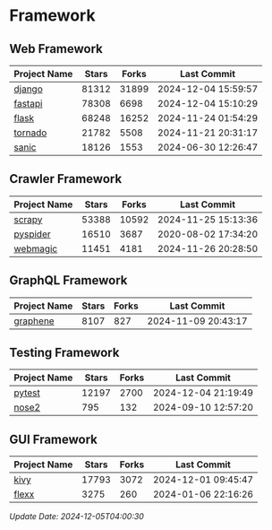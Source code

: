 # Framework

## Web Framework
| Project Name | Stars | Forks | Last Commit |
| ------------ | ----- | ----- | ----------- |
| [django](https://github.com/django/django) | 81312 | 31899 | 2024-12-04 15:59:57 |
| [fastapi](https://github.com/fastapi/fastapi) | 78308 | 6698 | 2024-12-04 15:10:29 |
| [flask](https://github.com/pallets/flask) | 68248 | 16252 | 2024-11-24 01:54:29 |
| [tornado](https://github.com/tornadoweb/tornado) | 21782 | 5508 | 2024-11-21 20:31:17 |
| [sanic](https://github.com/sanic-org/sanic) | 18126 | 1553 | 2024-06-30 12:26:47 |

## Crawler Framework
| Project Name | Stars | Forks | Last Commit |
| ------------ | ----- | ----- | ----------- |
| [scrapy](https://github.com/scrapy/scrapy) | 53388 | 10592 | 2024-11-25 15:13:36 |
| [pyspider](https://github.com/binux/pyspider) | 16510 | 3687 | 2020-08-02 17:34:20 |
| [webmagic](https://github.com/code4craft/webmagic) | 11451 | 4181 | 2024-11-26 20:28:50 |

## GraphQL Framework
| Project Name | Stars | Forks | Last Commit |
| ------------ | ----- | ----- | ----------- |
| [graphene](https://github.com/graphql-python/graphene) | 8107 | 827 | 2024-11-09 20:43:17 |

## Testing Framework
| Project Name | Stars | Forks | Last Commit |
| ------------ | ----- | ----- | ----------- |
| [pytest](https://github.com/pytest-dev/pytest) | 12197 | 2700 | 2024-12-04 21:19:49 |
| [nose2](https://github.com/nose-devs/nose2) | 795 | 132 | 2024-09-10 12:57:20 |

## GUI Framework
| Project Name | Stars | Forks | Last Commit |
| ------------ | ----- | ----- | ----------- |
| [kivy](https://github.com/kivy/kivy) | 17793 | 3072 | 2024-12-01 09:45:47 |
| [flexx](https://github.com/flexxui/flexx) | 3275 | 260 | 2024-01-06 22:16:26 |

*Update Date: 2024-12-05T04:00:30*